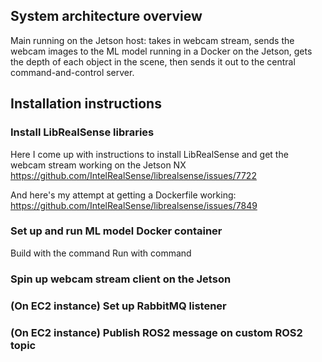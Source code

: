 ## System architecture overview

Main running on the Jetson host:
takes in webcam stream, sends the webcam images
to the ML model running in a Docker on the Jetson,
gets the depth of each object in the scene,
then sends it out to the central command-and-control server.

## Installation instructions

### Install LibRealSense libraries 

Here I come up with instructions to install LibRealSense and 
get the webcam stream working on the Jetson NX
https://github.com/IntelRealSense/librealsense/issues/7722

And here's my attempt at getting a Dockerfile working:
https://github.com/IntelRealSense/librealsense/issues/7849

### Set up and run ML model Docker container

Build with the command
Run with command 

### Spin up webcam stream client on the Jetson

### (On EC2 instance) Set up RabbitMQ listener

### (On EC2 instance) Publish ROS2 message on custom ROS2 topic
